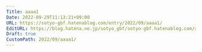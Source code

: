 ```yaml
---
Title: aaaa1
Date: 2022-09-29T11:13:21+09:00
URL: https://sotyo-gbf.hatenablog.com/entry/2022/09/aaaa1/
EditURL: https://blog.hatena.ne.jp/sotyo_gbf/sotyo-gbf.hatenablog.com/atom/entry/4207112889922914440
Draft: true
CustomPath: 2022/09/aaaa1/
---
```



